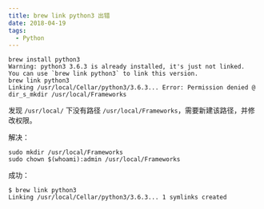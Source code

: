 ```yaml
---
title: brew link python3 出错
date: 2018-04-19
tags: 
  - Python
---
```


```
brew install python3
Warning: python3 3.6.3 is already installed, it's just not linked.
You can use `brew link python3` to link this version.
brew link python3
Linking /usr/local/Cellar/python3/3.6.3... Error: Permission denied @ dir_s_mkdir /usr/local/Frameworks
```

发现 `/usr/local/` 下没有路径 `/usr/local/Frameworks`，需要新建该路径，并修改权限。

<!--more-->

解决：

```
sudo mkdir /usr/local/Frameworks
sudo chown $(whoami):admin /usr/local/Frameworks
```

成功：

```
$ brew link python3
Linking /usr/local/Cellar/python3/3.6.3... 1 symlinks created
```
